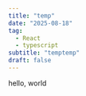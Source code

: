 ```yaml
---
title: "temp"
date: "2025-08-18"
tag:
  - React
  - typescript
subtitle: "temptemp"
draft: false
---
```


hello, world